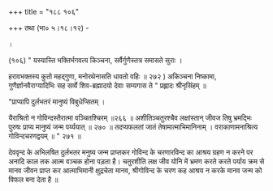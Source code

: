 +++
title = "१८८ १०६"

+++
तथा (भा० ५।१८।१२) - 

। 

(१०६) " यस्यास्ति भक्तिर्भगवत्य किञ्चना, सर्वैर्गुणैस्तत्र समासते सुराः । 

हरावभक्तस्य कुतो महद्गुणा, मनोरथेनासति धावतो वहिः ॥ २७२ ) अकिञ्चना निष्कामा, गुणैर्ज्ञानवैराग्यादिभिः सह सर्व्वे शिव-ब्रह्मादयो देवाः सम्यगास ते " प्रह्लादः श्रीनृसिंहम् ॥ 

"प्राप्यापि दुर्लभतरं मानुष्यं विबुधेप्सितम् । 

यैराश्रितो न गोविन्दस्तैरात्मा वञ्चितश्चिरम् ॥२६६ ॥ अशीतिञ्चतुरश्चैव लक्षांस्तान् जीवज तिषु भ्रमद्भिः पुरुषः प्राप्य मानुष्यं जन्म पर्य्ययात् ॥ २७० ॥ तदप्यफलतां जातं तेषामात्माभिमानिनाम् । वराकाणामनाश्रित्य गोविन्दचरणद्वयम् ॥ " २७१ ॥ 

देववृन्द के अभिलषित दुर्लभतर मनुष्य जन्म प्राप्तकर गोविन्द के चरणारविन्द का आश्रय ग्रहण न करने पर अनादि काल तक आत्म वञ्चक होना पड़ता है। चतुरशीति लक्ष जीव योनि में भ्रमण करते करते पर्याय क्रम से मानव जीवन प्राप्त कर आत्माभिमानी क्षुद्रचेता मानव, श्रीगोविन्द के चरण कह आश्रय न करके मानव जन्म को विफल बना देता है ॥ 
